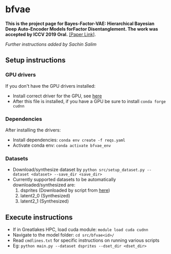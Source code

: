 # bfvae

**This is the project page for Bayes-Factor-VAE: Hierarchical Bayesian Deep Auto-Encoder Models forFactor Disentanglement.
The work was accepted by ICCV 2019 Oral.**
[[Paper Link]]( NA ).
<br>

_Further instructions added by Sachin Salim_
## Setup instructions
### GPU drivers
If you don't have the GPU drivers installed:
* Install correct driver for the GPU, see [here](https://stackoverflow.com/questions/30820513/what-is-the-correct-version-of-cuda-for-my-nvidia-driver/30820690)
* After this file is installed, if you have a GPU be sure to install `conda forge cudnn`
### Dependencies
After installing the drivers:
* Install dependencies: `conda env create -f reqs.yaml`
* Activate conda env: `conda activate bfvae_env`
### Datasets
* Download/synthesize dataset by `python src/setup_dataset.py --dataset <dataset> --save_dir <save_dir>`
* Currently supported datasets to be automatically downloaded/synthesized are:
  1. dsprites (Downloaded by script from [here](https://github.com/google-deepmind/dsprites-dataset/blob/master/dsprites_ndarray_co1sh3sc6or40x32y32_64x64.npz))
  2. latent2_0 (Synthesized)
  3. latent2_1 (Synthesized)

## Execute instructions
* If in Greatlakes HPC, load cuda module: `module load cuda cudnn`
* Navigate to the model folder: `cd src/bfvae<id>/`
* Read `cmdlines.txt` for specific instructions on running various scripts
* Eg: `python main.py --dataset dsprites --dset_dir <dset_dir>`


